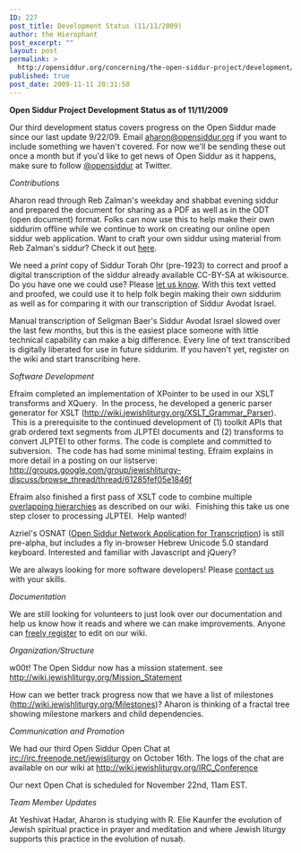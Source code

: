 ```yaml
---
ID: 227
post_title: Development Status (11/11/2009)
author: the Hierophant
post_excerpt: ""
layout: post
permalink: >
  http://opensiddur.org/concerning/the-open-siddur-project/development/development-status-11112009/
published: true
post_date: 2009-11-11 20:31:58
---
```

<strong>Open Siddur Project Development Status as of 11/11/2009</strong>

Our  third development status covers progress on the Open Siddur made since  our last update 9/22/09. Email aharon@opensiddur.org if you want to  include something we haven't covered. For now we'll be sending these out  once a month but if you'd like to get news of Open Siddur as it  happens, make sure to follow <a href="http://twitter.com/opensiddur">@opensiddur</a> at Twitter.

<em>Contributions</em>

Aharon read through Reb Zalman's weekday  and shabbat evening siddur and prepared the document for sharing as a  PDF as well as in the ODT (open document) format. Folks can now use this  to help make their own siddurim offline while we continue to work on  creating our online open siddur web application. Want to craft your own siddur using material from Reb Zalman's siddur? Check it out <a href="http://opensiddur.org/2009/10/reb-zalmans-open-siddur-tehillat-hashem/">here</a>.

We  need a <em>print</em> copy of Siddur Torah Ohr (pre-1923) to correct and proof  a digital transcription of the siddur already available CC-BY-SA at  wikisource. Do you have one we could use? Please <a href="http://opensiddur.org/contact/">let us know</a>. With this  text vetted and proofed, we could use it to help folk begin making their  own siddurim as well as for comparing it with our transcription of  Siddur Avodat Israel.

Manual transcription of Seligman Baer's Siddur Avodat Israel slowed over  the last few months, but this is the easiest place someone with little  technical capability can make a big difference. Every line of text  transcribed is digitally liberated for use in future siddurim. If you  haven't yet, register on the wiki and start transcribing here.

<em>Software Development</em>

Efraim completed an implementation of  XPointer to be used in our XSLT transforms and XQuery.  In the process,  he developed a generic parser generator for XSLT  (<a href="http://web.archive.org/web/20111014021609/http://wiki.jewishliturgy.org:80/XSLT_Grammar_Parser">http://wiki.jewishliturgy.org/XSLT_Grammar_Parser</a>).  This is a  prerequisite to the continued development of (1) toolkit APIs that grab  ordered text segments from JLPTEI documents and (2) transforms to  convert JLPTEI to other forms. The code is complete and committed to  subversion.  The code has had some minimal testing.
Efraim explains in  more detail in a posting on our listserve: <a href="http://groups.google.com/group/jewishliturgy-discuss/browse_thread/thread/61285fef05e1846f"> http://groups.google.com/group/jewishliturgy-discuss/browse_thread/thread/61285fef05e1846f</a>

Efraim also finished a first pass of XSLT code to combine multiple <a href="https://github.com/opensiddur/opensiddur/wiki">overlapping  hierarchies</a> as  described on our wiki.  Finishing this  take us one step closer to processing JLPTEI.  Help wanted!

Azriel's  OSNAT (<a href="http://groups.google.com/group/jewishliturgy-discuss/browse_thread/thread/0ece3140bcf90f6b#">Open  Siddur Network Application for Transcription</a>)  is still pre-alpha, but includes a fly in-browser Hebrew Unicode  5.0 standard keyboard. Interested and familiar with Javascript and  jQuery?

We are  always looking for more software developers! Please <a href="http://opensiddur.org/contact/">contact  us</a> with your skills.

<em>Documentation</em>

We are still looking for volunteers to  just look over our documentation and help us know how it reads and where  we can make improvements. Anyone can <a href="http://opensiddur.org/wp-login.php">freely register</a> to edit on our  wiki.

<em>Organization/Structure</em>

w00t!  The Open Siddur now has a mission statement. <a href="http://opensiddur.org/development/mission/"> </a>see <a href="http://opensiddur.org/development/mission/">http://wiki.jewishliturgy.org/Mission_Statement</a>

How can we better  track progress now that we have a list of milestones  (<a href="https://github.com/opensiddur/opensiddur/issues?q=is%3Aopen+is%3Aissue+milestone%3A%22Server+v1.0%22">http://wiki.jewishliturgy.org/Milestones</a>)? Aharon is thinking of a fractal tree showing milestone markers and child dependencies.

<em>Communication and  Promotion</em>

We had our third Open Siddur Open Chat at  <a href="irc://irc.freenode.net/jewisliturgy">irc://irc.freenode.net/jewisliturgy</a> on October 16th. The logs of the  chat are available on our wiki at  http://wiki.jewishliturgy.org/IRC_Conference

Our next Open Chat  is scheduled for November 22nd, 11am EST.

<em>Team Member  Updates</em>

At Yeshivat Hadar, Aharon is studying with R. Elie  Kaunfer the evolution of Jewish spiritual practice in prayer and  meditation and where Jewish liturgy supports this practice in the  evolution of nusaḥ.